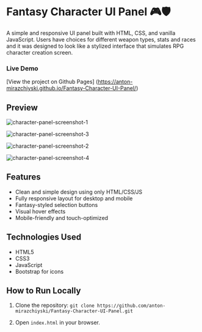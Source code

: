 # Fantasy Character UI Panel 🎮🛡️

A simple and responsive UI panel built with HTML, CSS, and vanilla JavaScript. 
Users have choices for different weapon types, stats and races and it was designed to look like a stylized interface that simulates RPG character creation screen.


### Live Demo
[View the project on Github Pages] (https://anton-mirazchiyski.github.io/Fantasy-Character-UI-Panel/)


## Preview
![character-panel-screenshot-1](https://github.com/user-attachments/assets/ca831444-f6c4-4e2e-8e5c-d94350fac5ce)


![character-panel-screenshot-3](https://github.com/user-attachments/assets/7346584f-832d-429f-a476-703898e73158)


![character-panel-screenshot-2](https://github.com/user-attachments/assets/d24f10ad-f268-4423-8168-b7f58dcb5bc7)


![character-panel-screenshot-4](https://github.com/user-attachments/assets/6e7bf2cb-ba59-4535-b231-adcc6187e456)


## Features
- Clean and simple design using only HTML/CSS/JS
- Fully responsive layout for desktop and mobile
- Fantasy-styled selection buttons
- Visual hover effects
- Mobile-friendly and touch-optimized


## Technologies Used
- HTML5
- CSS3
- JavaScript
- Bootstrap for icons


## How to Run Locally

1. Clone the repository:
```git clone https://github.com/anton-mirazchiyski/Fantasy-Character-UI-Panel.git```

2. Open ```index.html``` in your browser.
